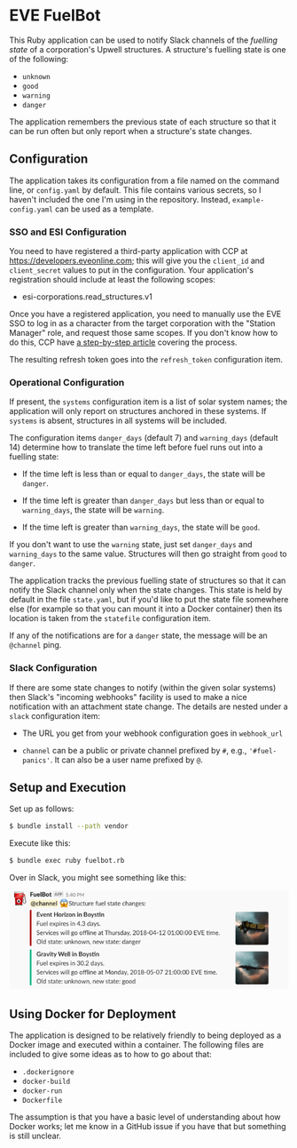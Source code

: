 # EVE FuelBot

This Ruby application can be used to notify Slack channels of the _fuelling
state_ of a corporation's Upwell structures. A structure's fuelling state
is one of the following:

* `unknown`
* `good`
* `warning`
* `danger`

The application remembers the previous state of each structure so that it can
be run often but only report when a structure's state changes.

## Configuration

The application takes its configuration from a file named on the command line,
or `config.yaml` by default. This file contains
various secrets, so I haven't included the one I'm using in the repository.
Instead, `example-config.yaml` can be used as a template.

### SSO and ESI Configuration

You need to have registered a third-party application with CCP
at <https://developers.eveonline.com>; this will give
you the `client_id` and `client_secret` values to put in the configuration.
Your application's registration should include at least the following scopes:

* esi-corporations.read_structures.v1

Once you have a registered application, you need to manually use the EVE SSO
to log in as a character from the target corporation with the "Station Manager"
role, and request those same scopes. If you don't know how to do this, CCP
have [a step-by-step article](https://developers.eveonline.com/blog/article/sso-to-authenticated-calls)
covering the process.

The resulting refresh token goes into the
`refresh_token` configuration item.

### Operational Configuration

If present, the `systems` configuration item is a list of solar system names;
the application will only report on structures anchored in these systems.
If `systems` is absent, structures in all systems will be included.

The configuration items `danger_days` (default 7) and `warning_days` (default
14) determine how to translate the time left before fuel runs out into
a fuelling state:

* If the time left is less than or equal to `danger_days`, the state will
  be `danger`.

* If the time left is greater than `danger_days` but less than or equal to
  `warning_days`, the state will be `warning`.

* If the time left is greater than `warning_days`, the state will be `good`.

If you don't want to use the `warning` state, just set `danger_days` and
`warning_days` to the same value. Structures will then go straight from
`good` to `danger`.

The application tracks the previous fuelling state of structures so that it can
notify the Slack channel only when the state changes. This state is held by
default in the file `state.yaml`, but if you'd like to put the state file
somewhere else (for example so that you can mount it into a Docker container)
then its location is taken from the `statefile` configuration item.

If any of the notifications are for a `danger` state,
the message will be an `@channel` ping.

### Slack Configuration

If there are some state changes to notify (within the given solar systems) then
Slack's "incoming webhooks" facility is used to make a nice notification with an
attachment state change. The details are nested under a `slack` configuration
item:

* The URL you get from your webhook configuration goes in `webhook_url`

* `channel` can be a public or private channel prefixed by `#`, e.g.,
  `'#fuel-panics'`. It can also be a user name prefixed by `@`.

## Setup and Execution

Set up as follows:

```bash
$ bundle install --path vendor
```

Execute like this:

```bash
$ bundle exec ruby fuelbot.rb
```

Over in Slack, you might see something like this:

![Slack notification from FuelBot](fuelbot.png)

## Using Docker for Deployment

The application is designed to be relatively friendly to being deployed
as a Docker image and executed within a container. The following files
are included to give some ideas as to how to go about that:

* `.dockerignore`
* `docker-build`
* `docker-run`
* `Dockerfile`

The assumption is that you have a basic level of understanding about how
Docker works; let me know in a GitHub issue if you have that but something
is still unclear.
